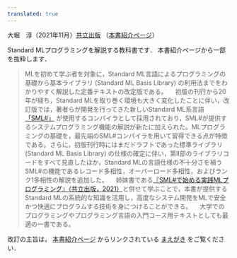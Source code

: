 ```yaml
---
translated: true
---
```

大堀　淳（2021年11月）[共立出版](https://www.kyoritsu-pub.co.jp/) （[本書紹介ページ](https://www.kyoritsu-pub.co.jp/bookdetail/9784320124806)）

Standard MLプログラミングを解説する教科書です．
本書紹介ページから一部を抜粋します．

> MLを初めて学ぶ者を対象に，Standard ML言語によるプログラミングの基礎から基本ライブラリ (Standard ML Basis Library) の利用法までをわかりやすく解説した定番テキストの改定版である。
　初版の刊行から20年が経ち，Standard MLを取り巻く環境も大きく変化したことに伴い，改訂版では，著者らが開発を行ってきた新しいStandard ML系言語
[「SML#」](https://smlsharp.github.io/ja/)
が使用するコンパイラとして採用されており，SML#が提供するシステムプログラミング機能の解説が新たに加えられた。MLプログラミングの基礎を，最先端のSML#コンパイラを用いて習得できる点が特徴である。さらに，初版刊行時にはまだドラフトであった標準ライブラリ (Standard ML Basis Library) の仕様の確定に伴い，第Ⅱ部のライブラリコードをすべて見直したほか，Standard MLの言語仕様の不十分さを補うSML#の機能であるレコード多相性，オーバーロード多相性，およびランク1多相性の解説を追加した。
　姉妹書である[『SML#で始める実践MLプログラミング』（共立出版，2021）](https://www.kyoritsu-pub.co.jp/bookdetail/9784320124714)と併せて学ぶことで，本書が提供するStandard MLの系統的な知識を活用し，高度なシステム開発をMLで安全かつ快適にプログラムする技術を身につけることができる。
　大学でのプログラミングやプログラミング言語の入門コース用テキストとしても最適の一書である。

改訂の主旨は，
[本書紹介ページ](https://www.kyoritsu-pub.co.jp/bookdetail/9784320124806)
からリンクされている
[まえがき](https://www.kyoritsu-pub.co.jp/app/file/goods_contents/3831.pdf)
をご覧ください．


